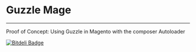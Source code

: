 # Guzzle Mage
-------------

Proof of Concept: 
Using Guzzle in Magento with the composer Autoloader


[![Bitdeli Badge](https://d2weczhvl823v0.cloudfront.net/Rud5G/chef-baseserver/trend.png)](https://bitdeli.com/free "Bitdeli Badge")
